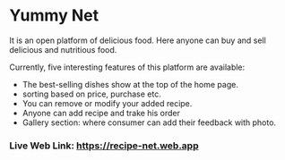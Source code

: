 # Yummy Net

It is an open platform of delicious food. Here anyone can buy and sell delicious and nutritious food.

Currently, five interesting features of this platform are available:

- The best-selling dishes show at the top of the home page.
- sorting based on price, purchase etc.
- You can remove or modify your added recipe.
- Anyone can add recipe and trake his order
- Gallery section: where consumer can add their feedback with photo.


### Live Web Link: https://recipe-net.web.app
